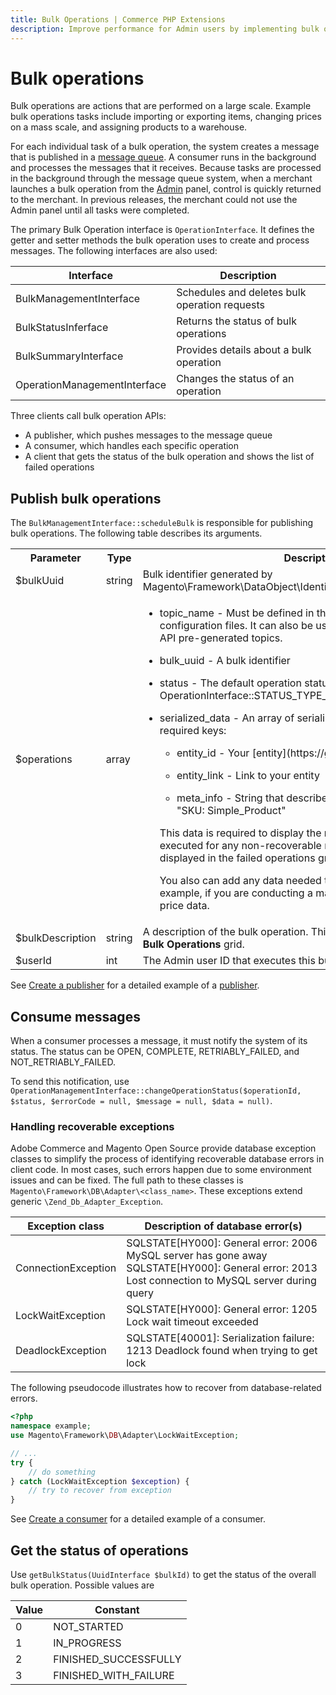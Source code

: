 ```yaml
---
title: Bulk Operations | Commerce PHP Extensions
description: Improve performance for Admin users by implementing bulk operations for Adobe Commerce and Magento Open Source.
---
```


# Bulk operations

Bulk operations are actions that are performed on a large scale. Example bulk operations tasks include importing or exporting items, changing prices on a mass scale, and assigning products to a warehouse.

For each individual task of a bulk operation, the system creates a message that is published in a [message queue](https://devdocs.magento.com/guides/v2.4/config-guide/mq/rabbitmq-overview.html). A consumer runs in the background and processes the messages that it receives. Because tasks are processed in the background through the message queue system, when a merchant launches a bulk operation from the [Admin](https://glossary.magento.com/admin) panel, control is quickly returned to the merchant. In previous releases, the merchant could not use the Admin panel until all tasks were completed.

The primary Bulk Operation interface is `OperationInterface`. It defines the getter and setter methods the bulk operation uses to create and process messages. The following interfaces are also used:

Interface | Description
--- | ---
BulkManagementInterface | Schedules and deletes bulk operation requests
BulkStatusInferface | Returns the status of bulk operations
BulkSummaryInterface | Provides details about a bulk operation
OperationManagementInterface | Changes the status of an operation

Three clients call bulk operation APIs:

*  A publisher, which pushes messages to the message queue
*  A consumer, which handles each specific operation
*  A client that gets the status of the bulk operation and shows the list of failed operations

## Publish bulk operations

The `BulkManagementInterface::scheduleBulk` is responsible for publishing bulk operations. The following table describes its arguments.

<table>
	<tr>
		<th>Parameter</th>
		<th>Type</th>
		<th>Description</th>
	</tr>
	<tr>
		<td>$bulkUuid</td>
		<td>string</td>
		<td>Bulk identifier generated by Magento\Framework\DataObject\IdentityGeneratorInterface::generateId</td>
	</tr>
	<tr>
		<td>$operations</td>
		<td>array</td>
		<td>
			<ul>
				<li>
					<p>topic_name - Must be defined in the communication.xml and queue configuration files. It can also be used in one of the Asynchonous API pre-generated topics.</p>
				</li>
				<li>
					<p>bulk_uuid - A bulk identifier </p>
				</li>
				<li>
					<p>status - The default operation status OperationInterface::STATUS_TYPE_OPEN</p>
				</li>
				<li>
					<p>serialized_data - An array of serialized data with the following required keys:</p>
				</li>
				<ul>
					<li>
						<p>entity_id - Your [entity](https://glossary.magento.com/entity) ID</p>
					</li>
					<li>
						<p>entity_link - Link to your entity</p>
					</li>
					<li>
						<p>meta_info - String that describes your entity. For example, "SKU: Simple_Product"</p>
					</li>
				</ul>
				<p>This data is required to display the results of operations couldn't be executed for any non-recoverable reason. These results are displayed in the failed operations grid.</p>
				<p>You also can add any data needed to execute operations. For example, if you are conducting a mass price update, you can add price data.</p>
			</ul>
		</td>
	</tr>
	<tr>
		<td>$bulkDescription</td>
		<td>string</td>
		<td>A description of the bulk operation. This value is displayed in the <b>Your Bulk Operations</b> grid.</td>
	</tr>
	<tr>
		<td>$userId</td>
		<td>int</td>
		<td>The Admin user ID that executes this bulk operation.</td>
	</tr>
</table>

See [Create a publisher](bulk-operations-example.md#create-a-publisher) for a detailed example of a [publisher](https://glossary.magento.com/publisher-subscriber-pattern).

## Consume messages

When a consumer processes a message, it must notify the system of its status. The status can be OPEN, COMPLETE, RETRIABLY_FAILED, and NOT_RETRIABLY_FAILED.

To send this notification, use `OperationManagementInterface::changeOperationStatus($operationId, $status, $errorCode = null, $message = null, $data = null)`.

### Handling recoverable exceptions

Adobe Commerce and Magento Open Source provide database exception classes to simplify the process of identifying recoverable database errors in client code. In most cases, such errors happen due to some environment issues and can be fixed. The full path to these classes is `Magento\Framework\DB\Adapter\<class_name>`. These exceptions extend generic `\Zend_Db_Adapter_Exception`.

Exception class | Description of database error(s)
--- | ---
ConnectionException | SQLSTATE[HY000]: General error: 2006 MySQL server has gone away <br />SQLSTATE[HY000]: General error: 2013 Lost connection to MySQL server during query
LockWaitException | SQLSTATE[HY000]: General error: 1205 Lock wait timeout exceeded
DeadlockException | SQLSTATE[40001]: Serialization failure: 1213 Deadlock found when trying to get lock

The following pseudocode illustrates how to recover from database-related errors.

```php
<?php
namespace example;
use Magento\Framework\DB\Adapter\LockWaitException;

// ...
try {
    // do something
} catch (LockWaitException $exception) {
    // try to recover from exception
}
```

See [Create a consumer](bulk-operations-example.md#create-a-consumer) for a detailed example of a consumer.

## Get the status of operations

Use `getBulkStatus(UuidInterface $bulkId)` to get the status of the overall bulk operation.  Possible values are

Value | Constant
--- | ---
0 | NOT_STARTED
1 | IN_PROGRESS
2 | FINISHED_SUCCESSFULLY
3 | FINISHED_WITH_FAILURE
